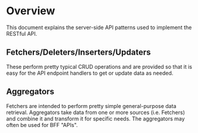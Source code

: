 Overview
========

This document explains the server-side API patterns used to implement the RESTful API.

Fetchers/Deleters/Inserters/Updaters
------------------------------------

These perform pretty typical CRUD operations and are provided so that it
is easy for the API endpoint handlers to get or update data as needed.

Aggregators
-----------

Fetchers are intended to perform pretty simple general-purpose data
retrieval.  Aggregators take data from one or more sources
(i.e. Fetchers) and combine it and transform it for specific needs.
The aggregators may often be used for BFF "APIs".

